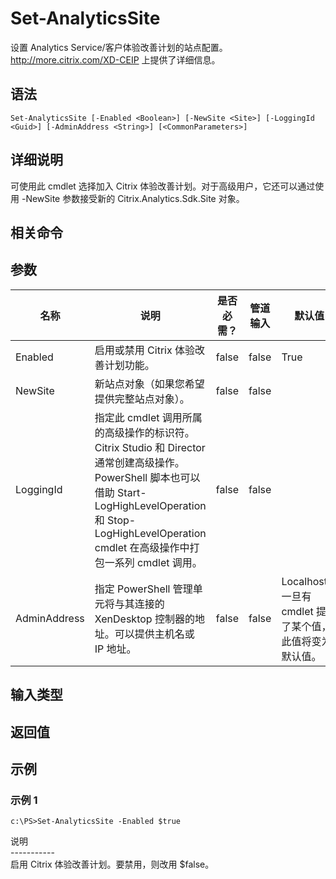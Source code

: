 # Set-AnalyticsSite

设置 Analytics Service/客户体验改善计划的站点配置。http://more.citrix.com/XD-CEIP 上提供了详细信息。

## 语法

    Set-AnalyticsSite [-Enabled <Boolean>] [-NewSite <Site>] [-LoggingId <Guid>] [-AdminAddress <String>] [<CommonParameters>]
    

## 详细说明

可使用此 cmdlet 选择加入 Citrix 体验改善计划。对于高级用户，它还可以通过使用 -NewSite 参数接受新的 Citrix.Analytics.Sdk.Site 对象。

## 相关命令

## 参数

| 名称           | 说明                                                                                                                                                                     | 是否必需？ | 管道输入  | 默认值                                   |
| ------------ | ---------------------------------------------------------------------------------------------------------------------------------------------------------------------- | ----- | ----- | ------------------------------------- |
| Enabled      | 启用或禁用 Citrix 体验改善计划功能。                                                                                                                                                 | false | false | True                                  |
| NewSite      | 新站点对象（如果您希望提供完整站点对象）。                                                                                                                                                  | false | false |                                       |
| LoggingId    | 指定此 cmdlet 调用所属的高级操作的标识符。 Citrix Studio 和 Director 通常创建高级操作。 PowerShell 脚本也可以借助 Start-LogHighLevelOperation 和 Stop-LogHighLevelOperation cmdlet 在高级操作中打包一系列 cmdlet 调用。 | false | false |                                       |
| AdminAddress | 指定 PowerShell 管理单元将与其连接的 XenDesktop 控制器的地址。可以提供主机名或 IP 地址。                                                                                                             | false | false | Localhost。一旦有 cmdlet 提供了某个值，此值将变为默认值。 |

## 输入类型

### 

## 返回值

### 

## 示例

### 示例 1

    c:\PS>Set-AnalyticsSite -Enabled $true
    

说明  
\---\---\-----  
启用 Citrix 体验改善计划。要禁用，则改用 $false。